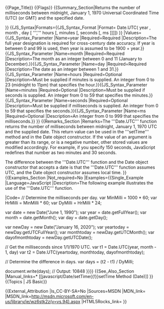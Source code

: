 {{Page_Title}}
{{Flags}}
{{Summary_Section|Returns the number of milliseconds between midnight, January 1, 1970 Universal Coordinated Time (UTC) (or GMT) and the specified date.

}}
{{JS_Syntax|Formats={{JS_Syntax_Format
|Format= Date.UTC( year , month , day [ ''',''' hours [, minutes [, seconds [, ms ]]]]) }}
|Values={{JS_Syntax_Parameter
|Name=year
|Required=Required
|Description=The full year designation is required for cross-century date accuracy. If year is between 0 and 99 is used, then year is assumed to be 1900 + year.}}{{JS_Syntax_Parameter
|Name=month
|Required=Required
|Description=The month as an integer between 0 and 11 (January to December).}}{{JS_Syntax_Parameter
|Name=day
|Required=Required
|Description=The date as an integer between 1 and 31.}}{{JS_Syntax_Parameter
|Name=hours
|Required=Optional
|Description=Must be supplied if minutes is supplied. An integer from 0 to 23 (midnight to 11pm) that specifies the hour.}}{{JS_Syntax_Parameter
|Name=minutes
|Required=Optional
|Description=Must be supplied if seconds is supplied. An integer from 0 to 59 that specifies the minutes.}}{{JS_Syntax_Parameter
|Name=seconds
|Required=Optional
|Description=Must be supplied if milliseconds is supplied. An integer from 0 to 59 that specifies the seconds.}}{{JS_Syntax_Parameter
|Name=ms
|Required=Optional
|Description=An integer from 0 to 999 that specifies the milliseconds.}}
}}
{{Remarks_Section
|Remarks=The '''Date.UTC''' function returns the number of milliseconds between midnight, January 1, 1970 UTC and the supplied date. This return value can be used in the '''setTime''' method and in the Date object constructor. If the value of an argument is greater than its range, or is a negative number, other stored values are modified accordingly. For example, if you specify 150 seconds, JavaScript redefines that number as two minutes and 30 seconds.

The difference between the '''Date.UTC''' function and the Date object constructor that accepts a date is that the '''Date.UTC''' function assumes UTC, and the Date object constructor assumes local time.
}}
{{Examples_Section
|Not_required=No
|Examples={{Single_Example
|Language=JavaScript
|Description=The following example illustrates the use of the '''Date.UTC''' function.

|Code= // Determine the milliseconds per day.
  var MinMilli = 1000 * 60;
 var HrMilli = MinMilli * 60;
 var DyMilli = HrMilli * 24;
 
 var date = new Date("June 1, 1990");
 var year = date.getFullYear();
 var month = date.getMonth();
 var day = date.getDay();
 
 var newDay = new Date("January 16, 2020");
 var yeartoday = newDay.getUTCFullYear();
 var monthtoday = newDay.getUTCMonth();
 var dayofmonthtoday = newDay.getUTCDate();
  
 // Get the milliseconds since 1/1/1970 UTC.
 var t1 = Date.UTC(year, month - 1, day)
 var t2 = Date.UTC(yeartoday, monthtoday, dayofmonthtoday);
  
 // Determine the difference in days.
 var days = (t2 - t1) / DyMilli;
  
 document.write(days);
 // Output: 10848
}}}}
{{See_Also_Section
|Manual_links=* [[javascript/Date/setTime{{!}}setTime Method (Date)]]
}}
{{Topics | JS Basic}}

{{External_Attribution
|Is_CC-BY-SA=No
|Sources=MSDN
|MDN_link=
|MSDN_link=http://msdn.microsoft.com/en-us/library/ie/wz6stk2z(v=vs.94).aspx
|HTML5Rocks_link=
}}
